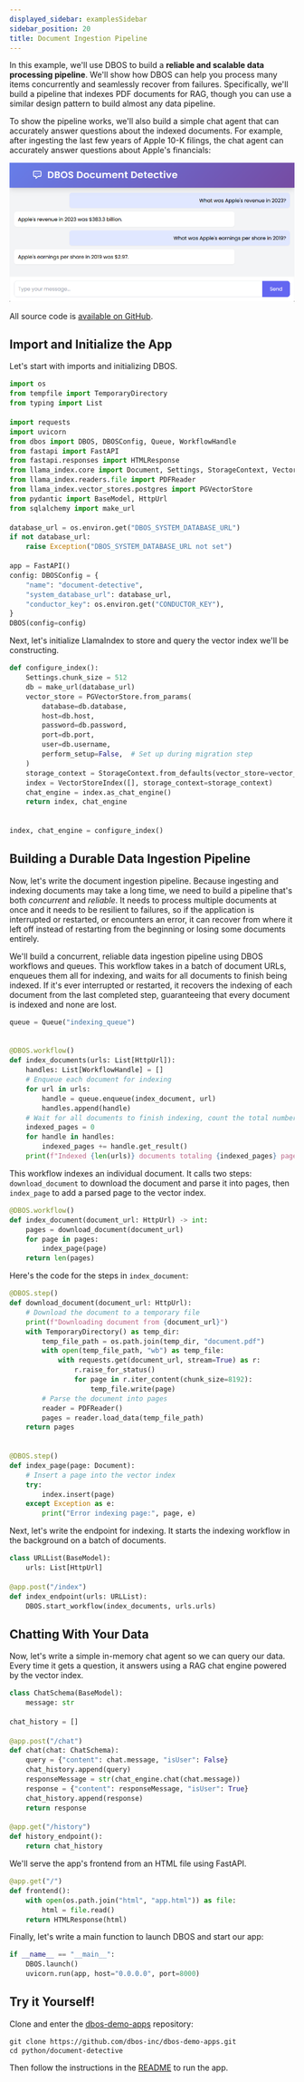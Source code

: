 ```yaml
---
displayed_sidebar: examplesSidebar
sidebar_position: 20
title: Document Ingestion Pipeline
---
```


In this example, we'll use DBOS to build a **reliable and scalable data processing pipeline**.
We'll show how DBOS can help you process many items concurrently and seamlessly recover from failures.
Specifically, we'll build a pipeline that indexes PDF documents for RAG, though you can use a similar design pattern to build almost any data pipeline.

To show the pipeline works, we'll also build a simple chat agent that can accurately answer questions about the indexed documents.
For example, after ingesting the last few years of Apple 10-K filings, the chat agent can accurately answer questions about Apple's financials:

![Document Detective UI](./assets/document_detective.png)

All source code is [available on GitHub](https://github.com/dbos-inc/dbos-demo-apps/tree/main/python/document-detective).

## Import and Initialize the App

Let's start with imports and initializing DBOS.

```python
import os
from tempfile import TemporaryDirectory
from typing import List

import requests
import uvicorn
from dbos import DBOS, DBOSConfig, Queue, WorkflowHandle
from fastapi import FastAPI
from fastapi.responses import HTMLResponse
from llama_index.core import Document, Settings, StorageContext, VectorStoreIndex
from llama_index.readers.file import PDFReader
from llama_index.vector_stores.postgres import PGVectorStore
from pydantic import BaseModel, HttpUrl
from sqlalchemy import make_url

database_url = os.environ.get("DBOS_SYSTEM_DATABASE_URL")
if not database_url:
    raise Exception("DBOS_SYSTEM_DATABASE_URL not set")

app = FastAPI()
config: DBOSConfig = {
    "name": "document-detective",
    "system_database_url": database_url,
    "conductor_key": os.environ.get("CONDUCTOR_KEY"),
}
DBOS(config=config)
```

Next, let's initialize LlamaIndex to store and query the vector index we'll be constructing.

```python
def configure_index():
    Settings.chunk_size = 512
    db = make_url(database_url)
    vector_store = PGVectorStore.from_params(
        database=db.database,
        host=db.host,
        password=db.password,
        port=db.port,
        user=db.username,
        perform_setup=False,  # Set up during migration step
    )
    storage_context = StorageContext.from_defaults(vector_store=vector_store)
    index = VectorStoreIndex([], storage_context=storage_context)
    chat_engine = index.as_chat_engine()
    return index, chat_engine


index, chat_engine = configure_index()
```

## Building a Durable Data Ingestion Pipeline

Now, let's write the document ingestion pipeline.
Because ingesting and indexing documents may take a long time, we need to build a pipeline that's both _concurrent_ and _reliable_.
It needs to process multiple documents at once and it needs to be resilient to failures, so if the application is interrupted or restarted, or encounters an error, it can recover from where it left off instead of restarting from the beginning or losing some documents entirely.

We'll build a concurrent, reliable data ingestion pipeline using DBOS workflows and queues.
This workflow takes in a batch of document URLs, enqueues them all for indexing, and waits for all documents to finish being indexed.
If it's ever interrupted or restarted, it recovers the indexing of each document from the last completed step, guaranteeing that every document is indexed and none are lost.

```python
queue = Queue("indexing_queue")


@DBOS.workflow()
def index_documents(urls: List[HttpUrl]):
    handles: List[WorkflowHandle] = []
    # Enqueue each document for indexing
    for url in urls:
        handle = queue.enqueue(index_document, url)
        handles.append(handle)
    # Wait for all documents to finish indexing, count the total number of indexed pages
    indexed_pages = 0
    for handle in handles:
        indexed_pages += handle.get_result()
    print(f"Indexed {len(urls)} documents totaling {indexed_pages} pages")
```

This workflow indexes an individual document.
It calls two steps: `download_document` to download the document and parse it into pages, then `index_page` to add a parsed page to the vector index.

```python
@DBOS.workflow()
def index_document(document_url: HttpUrl) -> int:
    pages = download_document(document_url)
    for page in pages:
        index_page(page)
    return len(pages)
```

Here's the code for the steps in `index_document`:

```python
@DBOS.step()
def download_document(document_url: HttpUrl):
    # Download the document to a temporary file
    print(f"Downloading document from {document_url}")
    with TemporaryDirectory() as temp_dir:
        temp_file_path = os.path.join(temp_dir, "document.pdf")
        with open(temp_file_path, "wb") as temp_file:
            with requests.get(document_url, stream=True) as r:
                r.raise_for_status()
                for page in r.iter_content(chunk_size=8192):
                    temp_file.write(page)
        # Parse the document into pages
        reader = PDFReader()
        pages = reader.load_data(temp_file_path)
    return pages


@DBOS.step()
def index_page(page: Document):
    # Insert a page into the vector index
    try:
        index.insert(page)
    except Exception as e:
        print("Error indexing page:", page, e)
```

Next, let's write the endpoint for indexing.
It starts the indexing workflow in the background on a batch of documents.

```python
class URLList(BaseModel):
    urls: List[HttpUrl]

@app.post("/index")
def index_endpoint(urls: URLList):
    DBOS.start_workflow(index_documents, urls.urls)
```

## Chatting With Your Data

Now, let's write a simple in-memory chat agent so we can query our data.
Every time it gets a question, it answers using a RAG chat engine powered by the vector index.

```python
class ChatSchema(BaseModel):
    message: str

chat_history = []

@app.post("/chat")
def chat(chat: ChatSchema):
    query = {"content": chat.message, "isUser": False}
    chat_history.append(query)
    responseMessage = str(chat_engine.chat(chat.message))
    response = {"content": responseMessage, "isUser": True}
    chat_history.append(response)
    return response

@app.get("/history")
def history_endpoint():
    return chat_history
```

We'll serve the app's frontend from an HTML file using FastAPI.

```python
@app.get("/")
def frontend():
    with open(os.path.join("html", "app.html")) as file:
        html = file.read()
    return HTMLResponse(html)
```

Finally, let's write a main function to launch DBOS and start our app:

```python
if __name__ == "__main__":
    DBOS.launch()
    uvicorn.run(app, host="0.0.0.0", port=8000)
```

## Try it Yourself!

Clone and enter the [dbos-demo-apps](https://github.com/dbos-inc/dbos-demo-apps) repository:

```shell
git clone https://github.com/dbos-inc/dbos-demo-apps.git
cd python/document-detective
```

Then follow the instructions in the [README](https://github.com/dbos-inc/dbos-demo-apps/tree/main/python/document-detective) to run the app.


